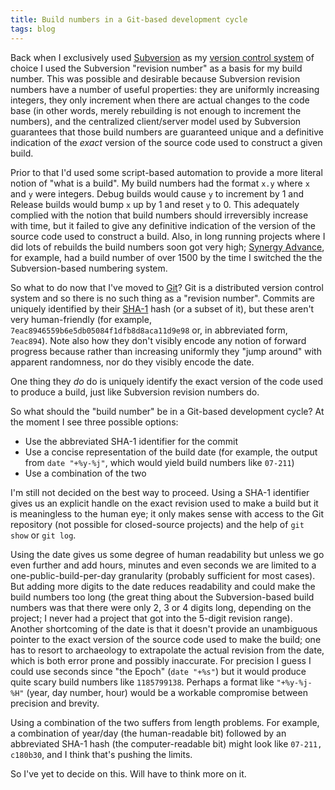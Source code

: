 ```yaml
---
title: Build numbers in a Git-based development cycle
tags: blog
---
```


Back when I exclusively used [Subversion](http://www.wincent.com/knowledge-base/Subversion) as my [version control system](http://www.wincent.com/knowledge-base/version%20control%20system) of choice I used the Subversion "revision number" as a basis for my build number. This was possible and desirable because Subversion revision numbers have a number of useful properties: they are uniformly increasing integers, they only increment when there are actual changes to the code base (in other words, merely rebuilding is not enough to increment the numbers), and the centralized client/server model used by Subversion guarantees that those build numbers are guaranteed unique and a definitive indication of the *exact* version of the source code used to construct a given build.

Prior to that I'd used some script-based automation to provide a more literal notion of "what is a build". My build numbers had the format `x.y` where `x` and `y` were integers. Debug builds would cause `y` to increment by 1 and Release builds would bump `x` up by 1 and reset `y` to 0. This adequately complied with the notion that build numbers should irreversibly increase with time, but it failed to give any definitive indication of the version of the source code used to construct a build. Also, in long running projects where I did lots of rebuilds the build numbers soon got very high; [Synergy Advance](http://advance.wincent.com/), for example, had a build number of over 1500 by the time I switched the the Subversion-based numbering system.

So what to do now that I've moved to [Git](http://www.wincent.com/knowledge-base/Git)? Git is a distributed version control system and so there is no such thing as a "revision number". Commits are uniquely identified by their [SHA-1](http://www.wincent.com/knowledge-base/SHA-1) hash (or a subset of it), but these aren't very human-friendly (for example, `7eac8946559b6e5db05084f1dfb8d8aca11d9e98` or, in abbreviated form, `7eac894`). Note also how they don't visibly encode any notion of forward progress because rather than increasing uniformly they "jump around" with apparent randomness, nor do they visibly encode the date.





One thing they *do* do is uniquely identify the exact version of the code used to produce a build, just like Subversion revision numbers do.

So what should the "build number" be in a Git-based development cycle? At the moment I see three possible options:

-   Use the abbreviated SHA-1 identifier for the commit
-   Use a concise representation of the build date (for example, the output from `date "+%y-%j"`, which would yield build numbers like `07-211`)
-   Use a combination of the two

I'm still not decided on the best way to proceed. Using a SHA-1 identifier gives us an explicit handle on the exact revision used to make a build but it is meaningless to the human eye; it only makes sense with access to the Git repository (not possible for closed-source projects) and the help of `git show` or `git log`.

Using the date gives us some degree of human readability but unless we go even further and add hours, minutes and even seconds we are limited to a one-public-build-per-day granularity (probably sufficient for most cases). But adding more digits to the date reduces readability and could make the build numbers too long (the great thing about the Subversion-based build numbers was that there were only 2, 3 or 4 digits long, depending on the project; I never had a project that got into the 5-digit revision range). Another shortcoming of the date is that it doesn't provide an unambiguous pointer to the exact version of the source code used to make the build; one has to resort to archaeology to extrapolate the actual revision from the date, which is both error prone and possibly inaccurate. For precision I guess I could use seconds since "the Epoch" (`date "+%s"`) but it would produce quite scary build numbers like `1185799138`. Perhaps a format like `"+%y-%j-%H"` (year, day number, hour) would be a workable compromise between precision and brevity.

Using a combination of the two suffers from length problems. For example, a combination of year/day (the human-readable bit) followed by an abbreviated SHA-1 hash (the computer-readable bit) might look like `07-211, c180b30`, and I think that's pushing the limits.

So I've yet to decide on this. Will have to think more on it.
